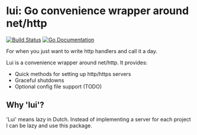 # lui: Go convenience wrapper around net/http

[![Build Status](http://img.shields.io/github/workflow/status/willemschots/lui/testing/main)][workflow]
[![Go Documentation](http://img.shields.io/badge/go-documentation-blue.svg?style=flat-square)][godocs]

[workflow]: https://github.com/willemschots/lui/actions
[godocs]: https://godoc.org/github.com/willemschots/lui

For when you just want to write http handlers and call it a day.

Lui is a convenience wrapper around net/http. It provides:
 - Quick methods for setting up http/https servers
 - Graceful shutdowns
 - Optional config file support (TODO)

 ## Why 'lui'?

 'Lui' means lazy in Dutch. Instead of implementing a server
 for each project I can be lazy and use this package.